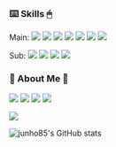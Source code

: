 ### ⌨️ Skills 🖱

Main: 
<img src="https://img.shields.io/badge/Java-007396?logo=Java&logoColor=white"/></a>
<img src="https://img.shields.io/badge/Perl-11B48A?logo=Perl&logoColor=white"/></a>
<img src="https://img.shields.io/badge/Javascript-ffb13b?logo=javascript&logoColor=white"/></a>
<img src="https://img.shields.io/badge/C-A8B9CC?logo=C&logoColor=white"/></a>
<img src="https://img.shields.io/badge/SpringBoot-6DB33F?logo=Spring&logoColor=white"/></a>
<img src="https://img.shields.io/badge/Mysql-E6B91E?logo=MySql&logoColor=white"/></a>
<img src="https://img.shields.io/badge/Kubernetes-333664?logo=kubernetes&logoColor=white"/></a>

Sub:
<img src="https://img.shields.io/badge/Python-3766AB?logo=Python&logoColor=white"/></a>
<img src="https://img.shields.io/badge/css-1572B6?logo=css3&logoColor=white"/></a>
<img src="https://img.shields.io/badge/Django-092E20?logo=Django&logoColor=white"/></a>
<img src="https://img.shields.io/badge/CodeIgniter-DD4814?logo=CodeIgniter&logoColor=white"/></a>

### 🤖 About Me 🔋
  <a href="https://junho85.pe.kr"><img src="https://img.shields.io/badge/Blog-11B48A?logo=Bloglovin&logoColor=white&link=https://junho85.pe.kr"/></a>
  <a href="https://www.instagram.com/junho85gram/"><img src="https://img.shields.io/badge/Instagram-E4405F?logo=Instagram&logoColor=white&link=https://www.instagram.com/junho85gram/"/></a>
  <a href="https://www.fb.com/junho85/"><img src="https://img.shields.io/badge/Facebook-4267B2?logo=Facebook&logoColor=white&link=https://www.fb.com/junho85/"/></a>
  <a href="mailto:junho85@gmail.com"><img src="https://img.shields.io/badge/Gmail-d14836?logo=Gmail&logoColor=white&link=junho85@gmail.com"/></a>

<a href="https://hits.seeyoufarm.com"><img src="https://hits.seeyoufarm.com/api/count/incr/badge.svg?url=https%3A%2F%2Fgithub.com%2Fjunho85%2Fhit-counter&count_bg=%2379C83D&title_bg=%23555555&icon=&icon_color=%23E7E7E7&title=hits&edge_flat=false"/></a>

![junho85's GitHub stats](https://github-readme-stats.vercel.app/api?username=junho85)
